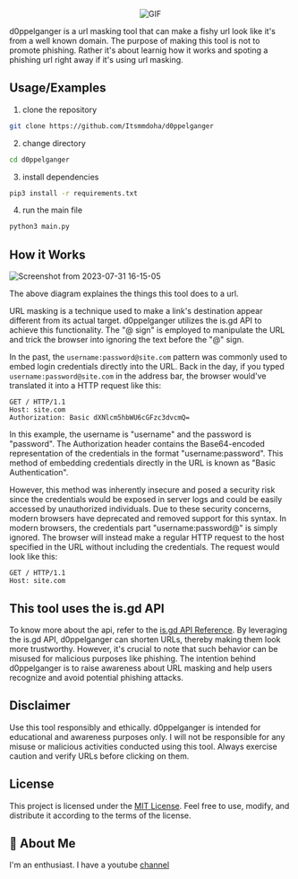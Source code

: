 <p align="center">
  <img src="https://github.com/Itsmmdoha/d0ppelganger/assets/70005698/68636dab-16dd-4bfe-980e-1658d2e835d3" alt="GIF">
</p>

d0ppelganger is a url masking tool that can make a fishy url look like it's from a well known domain.  The purpose of making this tool is not to promote phishing. Rather it's about learnig how it works and spoting a phishing url right away if it's using url masking.

## Usage/Examples
1. clone the repository
```bash
git clone https://github.com/Itsmmdoha/d0ppelganger
```
2. change directory
```bash
cd d0ppelganger
```
3. install dependencies
```bash
pip3 install -r requirements.txt
```
4. run the main file
```bash
python3 main.py
```

## How it Works
![Screenshot from 2023-07-31 16-15-05](https://github.com/Itsmmdoha/d0ppelganger/assets/70005698/aa5760d6-8f56-4918-82ff-a6a460b22589)

The above diagram explaines the things this tool does to a url. 

URL masking is a technique used to make a link's destination appear different from its actual target. d0ppelganger utilizes the is.gd API to achieve this functionality. The "@ sign" is employed to manipulate the URL and trick the browser into ignoring the text before the "@" sign. 

In the past, the `username:password@site.com` pattern was commonly used to embed login credentials directly into the URL. 
Back in the day, if you typed `username:password@site.com` in the address bar, the browser would've translated it into a HTTP request like this:
```http
GET / HTTP/1.1
Host: site.com
Authorization: Basic dXNlcm5hbWU6cGFzc3dvcmQ=
```
In this example, the username is "username" and the password is "password". The Authorization header contains the Base64-encoded representation of the credentials in the format "username:password". This method of embedding credentials directly in the URL is known as "Basic Authentication".

However, this method was inherently insecure and posed a security risk since the credentials would be exposed in server logs and could be easily accessed by unauthorized individuals. Due to these security concerns, modern browsers have deprecated and removed support for this syntax.
In modern browsers, the credentials part "username:password@" is simply ignored. The browser will instead make a regular HTTP request to the host specified in the URL without including the credentials. The request would look like this:
```http
GET / HTTP/1.1
Host: site.com
```


## This tool uses the is.gd API

To know more about the api, refer to the [is.gd API Reference](https://is.gd/apishorteningreference.php).
By leveraging the is.gd API, d0ppelganger can shorten URLs, thereby making them look more trustworthy. However, it's crucial to note that such behavior can be misused for malicious purposes like phishing. The intention behind d0ppelganger is to raise awareness about URL masking and help users recognize and avoid potential phishing attacks.



## Disclaimer

Use this tool responsibly and ethically. d0ppelganger is intended for educational and awareness purposes only. I will not be  responsible for any misuse or malicious activities conducted using this tool. Always exercise caution and verify URLs before clicking on them.

## License

This project is licensed under the [MIT License](LICENSE). Feel free to use, modify, and distribute it according to the terms of the license.

## 🚀 About Me
I'm an enthusiast.
I have a youtube [channel](https://youtube.com/@HoundSec)
